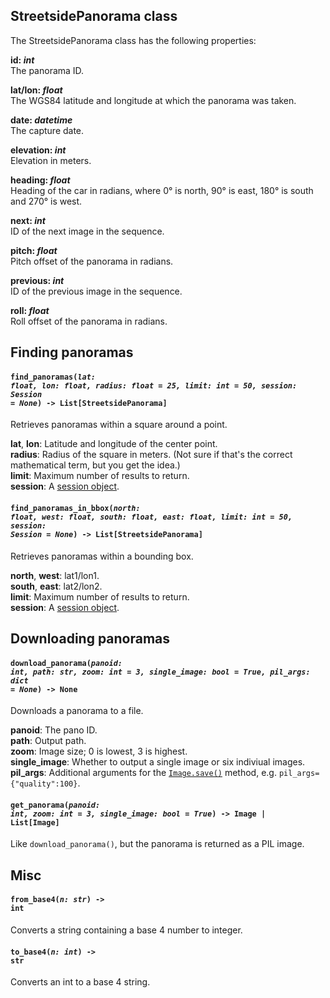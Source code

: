 ## StreetsidePanorama class

The StreetsidePanorama class has the following properties:

**id: *int***  
The panorama ID.

**lat/lon: *float***  
The WGS84 latitude and longitude at which the panorama was taken.

**date: *datetime***  
The capture date.

**elevation: *int***  
Elevation in meters.

**heading: *float***  
Heading of the car in radians, where 0° is north, 90° is east, 180° is south and 270° is west.

**next: *int***  
ID of the next image in the sequence.

**pitch: *float***  
Pitch offset of the panorama in radians.

**previous: *int***  
ID of the previous image in the sequence.

**roll: *float***  
Roll offset of the panorama in radians.


## Finding panoramas

#### <code>find_panoramas(<em>lat: float, lon: float, radius: float = 25, limit: int = 50, session: Session = None</em>) -> List[StreetsidePanorama]</code>
Retrieves panoramas within a square around a point.

**lat**, **lon**: Latitude and longitude of the center point.  
**radius**: Radius of the square in meters. (Not sure if that's the correct mathematical term, but you get the idea.)  
**limit**: Maximum number of results to return.  
**session**: A [session object](https://docs.python-requests.org/en/master/user/advanced/#session-objects).

#### <code>find_panoramas_in_bbox(<em>north: float, west: float, south: float, east: float, limit: int = 50, session: Session = None</em>) -> List[StreetsidePanorama]</code>
Retrieves panoramas within a bounding box.

**north**, **west**: lat1/lon1.  
**south**, **east**: lat2/lon2.  
**limit**: Maximum number of results to return.  
**session**: A [session object](https://docs.python-requests.org/en/master/user/advanced/#session-objects).


## Downloading panoramas

#### <code>download_panorama(<em>panoid: int, path: str, zoom: int = 3, single_image: bool = True, pil_args: dict = None</em>) -> None</code>
Downloads a panorama to a file.

**panoid**: The pano ID.  
**path**: Output path.  
**zoom**: Image size; 0 is lowest, 3 is highest.  
**single_image**: Whether to output a single image or six indiviual images.
**pil_args**: Additional arguments for the [`Image.save()`](https://pillow.readthedocs.io/en/stable/reference/Image.html#PIL.Image.Image.save) method, e.g. `pil_args={"quality":100}`.

#### <code>get_panorama(<em>panoid: int, zoom: int = 3, single_image: bool = True</em>) -> Image | List[Image] </code>
Like `download_panorama()`, but the panorama is returned as a PIL image.

## Misc

#### <code>from_base4(<em>n: str</em>) -> int</code>
Converts a string containing a base 4 number to integer.

#### <code>to_base4(<em>n: int</em>) -> str</code>
Converts an int to a base 4 string.
